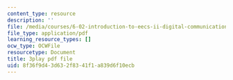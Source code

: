 ```yaml
---
content_type: resource
description: ''
file: /media/courses/6-02-introduction-to-eecs-ii-digital-communication-systems-fall-2012/8f36f9d43d632f8341f1a839d6f10ecb_RG3CkwIDYfI.pdf
file_type: application/pdf
learning_resource_types: []
ocw_type: OCWFile
resourcetype: Document
title: 3play pdf file
uid: 8f36f9d4-3d63-2f83-41f1-a839d6f10ecb
---
```

